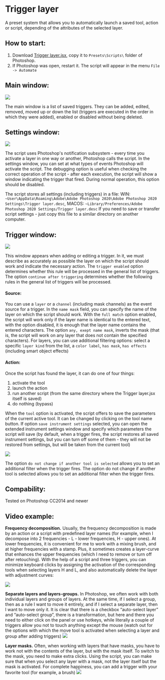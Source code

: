 # Trigger layer

A preset system that allows you to automatically launch a saved tool, action or script, depending of the attributes of the selected layer.

## How to start:

1. Download [Trigger layer.jsx](Trigger%20layer.jsx), copy it to `Presets\Scripts\` folder of Photoshop.
2. If Photoshop was open, restart it. The script will appear in the menu `File -> Automate`

## Main window:

![](https://github.com/boogalooper/Trigger-layer/raw/master/assets/20220321_082945_2022-03-21_08-22-09.png)

The main window is a list of saved triggers. They can be added, edited, removed, moved up or down the list (triggers are executed in the order in which they were added), enabled or disabled without being deleted.

## Settings window:

![](https://github.com/boogalooper/Trigger-layer/raw/master/assets/20220321_083542_2022-03-21_08-22-34.png)

The script uses Photoshop's notification subsystem - every time you activate a layer in one way or another, Photoshop calls the script. In the settings window, you can set at what types of events Photoshop will activate the script. The debugging option is useful when checking the correct operation of the script - after each execution, the script will show a window indicating the trigger that fired. During normal operation, this option should be disabled.

The script stores all settings (including triggers) in a file:
WIN: `~User\AppData\Roaming\Adobe\Adobe Photoshop 2020\Adobe Photoshop 2020 Settings\Trigger layer.desc`,
MACOS: `~Library/Preferences/Adobe Photoshop 2020 Settings/Trigger layer.desc`
If you need to save or transfer script settings - just copy this file to a similar directory on another computer.

## Trigger window:

![](https://github.com/boogalooper/Trigger-layer/raw/master/assets/20220321_084041_2022-03-21_08-23-47.png)

This window appears when adding or editing a trigger. In it, we must describe as accurately as possible the layer on which the script should work and indicate the necessary action.
The `trigger enabled` option determines whether this rule will be processed in the general list of triggers. The option `continue after triggering` determines whether the following rules in the general list of triggers will be processed.

#### Source:

You can use a `layer` or a `channel` (including mask channels) as the event source for a trigger.
In the `name mask` field, you can specify the name of the layer on which the script should work. With the `full match` option enabled, the script will work only if the layer name is identical to the entered text, with the option disabled, it is enough that the layer name contains the entered characters. The option `any, exept name mask`, inverts the mask (that is, the script will work on any layer that does not contain the specified characters).
For layers, you can use additional filtering options: select a specific `layer kind` from the list, a `color label`, `has mask`, `has effects` (including smart object effects)

#### Action:

Once the script has found the layer, it can do one of four things:

1. activate the tool
2. launch the action
3. run another script (from the same directory where the Trigger layer.jsx itself is saved)
4. do nothing (bypass)

When the `tool` option is activated, the script offers to save the parameters of the current active tool. It can be changed by clicking on the tool name button.
If option `save instrument settings` selected, you can open the extended instrument settings window and specify which parameters the script will save (by default, when a trigger fires, the script restores all saved instrument settings, but you can turn off some of them - they will not be restored from settings, but will be taken from the current tool)

![](https://github.com/boogalooper/Trigger-layer/raw/master/assets/20220321_091717_2022-03-21_08-24-32.png)

The option `do not change if another tool is selected` allows you to set an additional filter when the trigger fires. The option do not change if another tool is selected allows you to set an additional filter when the trigger fires.

## Compability:

Tested on Photoshop CC2014 and newer

## Video example:

**Frequency decomposition.** Usually, the frequency decomposition is made by an action or a script with predefined layer names (for example, when I decompose into 2 frequencies - L - lower frequencies, H - upper ones). At lower frequencies, it is convenient for me to work with a mixing brush, and at higher frequencies with a stamp. Plus, it sometimes creates a layer-curve that enhances the upper frequencies (which I need to remove or turn off after retouching). With the help of a script and three triggers, you can minimize keyboard clicks by assigning the activation of the corresponding tools when selecting layers H and L, and also automatically delete the layer with adjustment curves:

[![](https://img.youtube.com/vi/tZiyEpcpm4c/0.jpg)](https://www.youtube.com/watch?v=tZiyEpcpm4c)

**Separate layers and layers-groups.** In Photoshop, we often work with both individual layers and groups of layers. At the same time, if I select a group, then as a rule I want to move it entirely, and if I select a separate layer, then I want to move only it. It is clear that there is a checkbox “auto-select layer” and “auto-select group”, there is a transformation, but here and there you need to either click on the panel or use hotkeys, while literally a couple of triggers allow you not to touch anything except the mouse (watch out for the options with which the move tool is activated when selecting a layer and group after adding triggers)
[![](https://img.youtube.com/vi/yuYct1ioOfY/0.jpg)](https://www.youtube.com/watch?v=yuYct1ioOfY)

**Layer masks.** Often, when working with layers that have masks, you have to work not with the contents of the layer, but with the mask itself. To switch to the mask, you need to make extra clicks. Using the script, you can make sure that when you select any layer with a mask, not the layer itself but the mask is activated. For complete happiness, you can add a trigger with your favorite tool (for example, a brush)
[![](https://img.youtube.com/vi/8omukur07LE/0.jpg)](https://www.youtube.com/watch?v=8omukur07LE)

